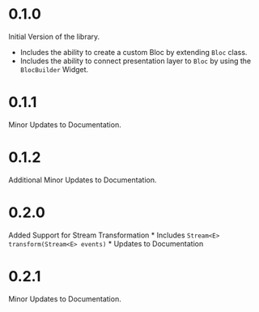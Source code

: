 # 0.1.0
 Initial Version of the library. 
   * Includes the ability to create a custom Bloc by extending `Bloc` class.
   * Includes the ability to connect presentation layer to `Bloc` by using the `BlocBuilder` Widget.

# 0.1.1
  Minor Updates to Documentation.

# 0.1.2
  Additional Minor Updates to Documentation.

# 0.2.0
  Added Support for Stream Transformation
    * Includes `Stream<E> transform(Stream<E> events)`
    * Updates to Documentation
  
# 0.2.1
  Minor Updates to Documentation.

